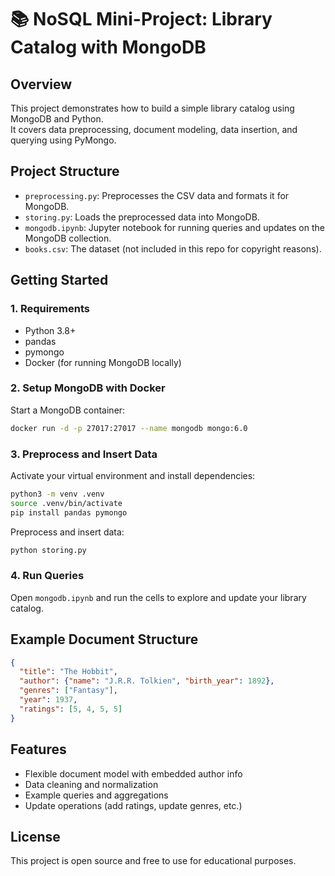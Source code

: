 # 📚 NoSQL Mini-Project: Library Catalog with MongoDB

## Overview

This project demonstrates how to build a simple library catalog using MongoDB and Python.  
It covers data preprocessing, document modeling, data insertion, and querying using PyMongo.

## Project Structure

- `preprocessing.py`: Preprocesses the CSV data and formats it for MongoDB.
- `storing.py`: Loads the preprocessed data into MongoDB.
- `mongodb.ipynb`: Jupyter notebook for running queries and updates on the MongoDB collection.
- `books.csv`: The dataset (not included in this repo for copyright reasons).

## Getting Started

### 1. Requirements

- Python 3.8+
- pandas
- pymongo
- Docker (for running MongoDB locally)

### 2. Setup MongoDB with Docker

Start a MongoDB container:
```bash
docker run -d -p 27017:27017 --name mongodb mongo:6.0
```

### 3. Preprocess and Insert Data

Activate your virtual environment and install dependencies:
```bash
python3 -m venv .venv
source .venv/bin/activate
pip install pandas pymongo
```

Preprocess and insert data:
```bash
python storing.py
```

### 4. Run Queries

Open `mongodb.ipynb` and run the cells to explore and update your library catalog.

## Example Document Structure

```json
{
  "title": "The Hobbit",
  "author": {"name": "J.R.R. Tolkien", "birth_year": 1892},
  "genres": ["Fantasy"],
  "year": 1937,
  "ratings": [5, 4, 5, 5]
}
```

## Features

- Flexible document model with embedded author info
- Data cleaning and normalization
- Example queries and aggregations
- Update operations (add ratings, update genres, etc.)

## License

This project is open source and free to use for educational purposes.